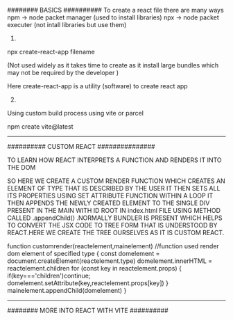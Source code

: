 ########   BASICS   ##########
To create a react file there are many ways
npm -> node packet manager (used to install libraries)
npx -> node packet executer  (not intall libraries but use them)

1)
npx create-react-app filename 

 (Not used widely as it takes time to create as it install large bundles which may not be required by the developer )

Here create-react-app is a utility (software) to create react app

2)
Using custom build process using vite or parcel

npm create vite@latest  


-------------------------------------------------------------------------------------------------------------------
##########  CUSTOM REACT   ###############
 
 TO LEARN HOW REACT INTERPRETS A FUNCTION AND RENDERS IT INTO THE DOM

 SO HERE WE CREATE A CUSTOM RENDER FUNCTION WHICH CREATES AN ELEMENT OF TYPE THAT IS DESCRIBED BY THE USER
 IT THEN SETS ALL ITS PROPERTIES USING SET ATTRIBUTE FUNCTION WITHIN A LOOP 
 IT THEN APPENDS THE NEWLY CREATED ELEMENT TO THE SINGLE DIV PRESENT IN THE MAIN WITH ID ROOT  IN index.html FILE USING METHOD CALLED .appendChild() .NORMALLY BUNDLER IS PRESENT WHICH HELPS TO CONVERT THE JSX CODE TO TREE FORM THAT IS UNDERSTOOD BY REACT.HERE WE CREATE THE TREE OURSELVES AS IT IS CUSTOM REACT.

 function customrender(reactelement,mainelement)  //function used render dom element of specified type
{
    const domelement = document.createElement(reactelement.type)
    domelement.innerHTML = reactelement.children
    for (const key in reactelement.props) {
        if(key==='children')continue;
        domelement.setAttribute(key,reactelement.props[key])
        }
        mainelement.appendChild(domelement)
}
   
-------------------------------------------------------------------------------------------------------------------

########    MORE INTO REACT WITH VITE    ##########
 


